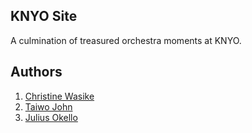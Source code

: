 ## KNYO Site
A culmination of treasured orchestra moments at KNYO.

## Authors
1. [Christine Wasike](https://github.com/ChristineWasike)
2. [Taiwo John](https://github.com/Taiwo-John)
3. [Julius Okello](https://github.com/OkelloJulius)
